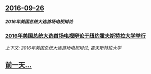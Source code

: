 ## [2016-09-26](/zh/news/2016/09/26/index.md)

##### 2016年美国总统大选首场电视辩论
### [2016年美国总统大选首场电视辩论于纽约霍夫斯特拉大学举行 ](/zh/news/2016/09/26/2016年美国总统大选首场电视辩论于纽约霍夫斯特拉大学举行.md)
_上下文: 2016年美国总统大选首场电视辩论, 霍夫斯特拉大学_

## [前一天...](/zh/news/2016/09/25/index.md)

